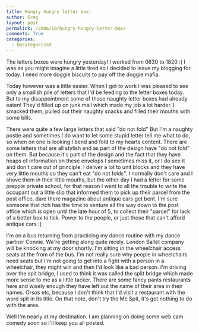 ```yaml
---
title: Hungry hungry letter box!
author: Greg
layout: post
permalink: /2006/10/hungry-hungry-letter-box/
comments: True
categories:
  - Uncategorized
---
```

The letters boxes were hungry yesterday! I worked from 0630 to 1820 :( I was as you might imagine a little tired so I decided to leave my blogging for today. I need more doggie biscuits to pay off the doggie mafia.

Today however was a little easier. When I got to work I was pleased to see only a smallish pile of letters that I'd be feeding to the letter boxes today. But to my disappointment some of those naughty letter boxes had already eaten! They'd filled up on junk mail which made my job a lot harder. I smacked them, pulled out their naughty snacks and filled their mouths with some bills.

There were quite a few large letters that said "do not fold" But I'm a naughty postie and sometimes I do want to let some stupid letter tell me what to do, so when on one is looking I bend and fold to my hearts content. There are some letters that are all stylish and as part of the design have "do not fold" on them. But because it's part of the design and the fact that they have heaps of information on these envelops I sometimes miss it, or I do see it and don't care out of principle. I deliver a lot to unit blocks and they have very little mouths so they can't eat "do not folds". I normally don't care and I shove them in their little mouths, but the other day I had a letter for some preppie private school, for that reason I went to all the trouble to write the occupant out a little slip that informed them to pick up their parcel from the post office, dare there magazine about antique cars get bent. I'm sure someone that rich has the time to venture all the way down to the post office which is open until the late hour of 5, to collect their "parcel" for lack of a better box to tick. Power to the people, or just those that can't afford antique cars :(

I'm on a bus returning from practicing my dance routine with my dance partner Connie. We're getting along quite nicely. London Ballet company will be knocking at my door shortly. I'm sitting in the wheelchair access seats at the from of the bus. I'm not really sure why people in wheelchairs need seats but I'm not going to get into a fight with a person in a wheelchair, they might win and then I'd look like a bad person. I'm driving over the spit bridge, I used to think it was called the split bridge which made more sense to me as a little tacker. There are some fancy pants restaurants here and wisely enough they have left out the name of their area in their names. Orsos etc, because I don't think that I'd visit a restaurant with the word spit in its title. On that note, don't try the Mc Spit, it's got nothing to do with the area.

Well I'm nearly at my destination. I am planning on doing some web cam comedy soon so I'll keep you all posted.
